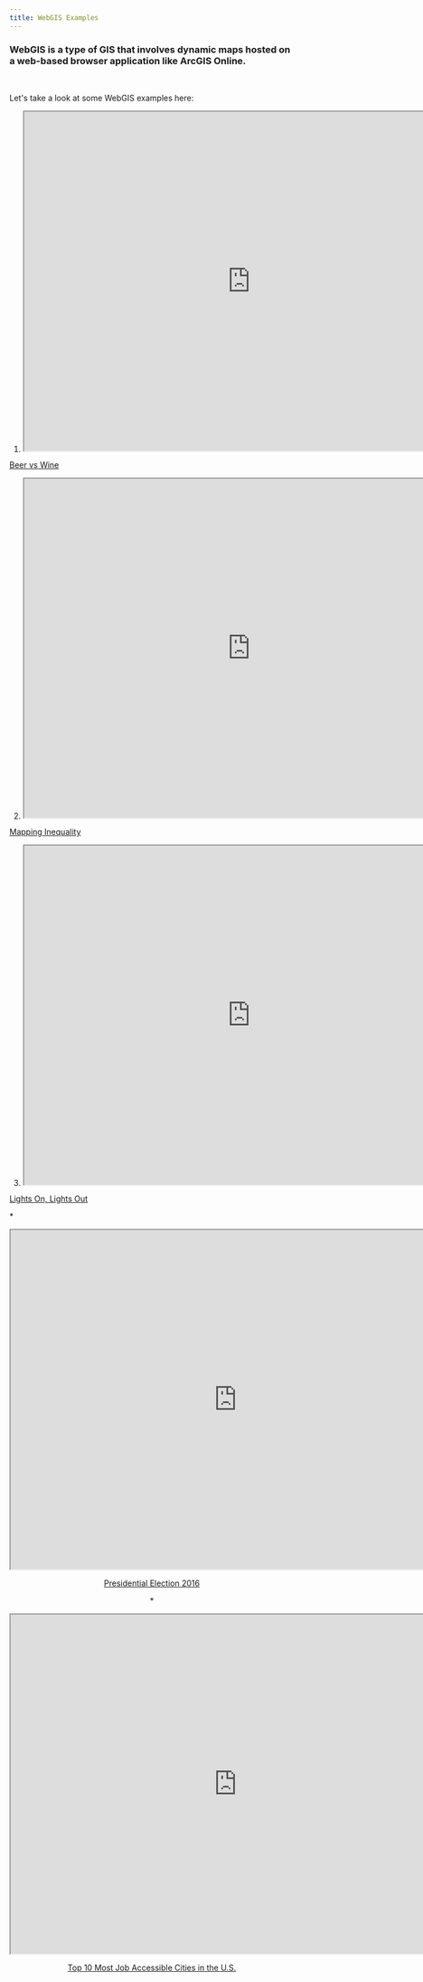 ```yaml
---
title: WebGIS Examples
---
```


### WebGIS is a type of GIS that involves dynamic maps hosted on a web-based browser application like ArcGIS Online. 

<br>

Let's take a look at some WebGIS examples here: 

1. <center><iframe src="https://adventuresinmapping.files.wordpress.com/2017/02/bivariateupdate.jpg" width=800px height=600px></iframe>

[Beer vs Wine](https://adventuresinmapping.files.wordpress.com/2017/02/bivariateupdate.jpg)

2. <center><iframe src="https://dsl.richmond.edu/panorama/redlining/#loc=5/39.1/-94.58" width=800px height=600px></iframe>

[Mapping Inequality](https://dsl.richmond.edu/panorama/redlining/#loc=5/39.1/-94.58)

3. <center><iframe src="https://storymaps.esri.com/stories/2017/Lights-On-Lights-Out/index.html" width=800px height=600px></iframe>

[Lights On, Lights Out](https://storymaps.esri.com/stories/2017/Lights-On-Lights-Out/index.html)

*<center><iframe src="https://carto.maps.arcgis.com/apps/webappviewer/index.html?id=8732c91ba7a14d818cd26b776250d2c3" width=800px height=600px></iframe>

[Presidential Election 2016](https://carto.maps.arcgis.com/apps/webappviewer/index.html?id=8732c91ba7a14d818cd26b776250d2c3)

*<center><iframe src="https://urbanobservatory.maps.arcgis.com/apps/MapTour/index.html?appid=fa5b66adb57b4205a38731c45a6cb2e9&webmap=8a896ce35a3c454f959c102a4f7b72e8" width=800px height=600px></iframe>

[Top 10 Most Job Accessible Cities in the U.S.](https://urbanobservatory.maps.arcgis.com/apps/MapTour/index.html?appid=fa5b66adb57b4205a38731c45a6cb2e9&webmap=8a896ce35a3c454f959c102a4f7b72e8)
